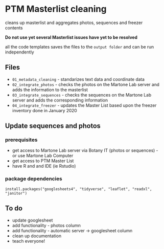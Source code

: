 # PTM Masterlist cleaning
cleans up masterlist and aggregates photos, sequences and freezer contents

**Do not use yet several Masterlist issues have yet to be resolved**

all the code templates saves the files to the `output folder` and can be run independently

## Files

* `01_metadata_cleaning` - standarizes text data and coordinate data
* `02_integrate_photos` - checks the photos on the Martone Lab server and adds the information to the masterlist
* `03_integrate_sequences` - checks the sequences on the Martone Lab server and adds the corresponding information
* `04_integrate_freezer` - updates the Master List based upon the freezer inventory done in January 2020

## Update sequences and photos
### prerequisites
* get access to Martone Lab server via Botany IT (photos or sequences) - or use Martone Lab Computer
* get access to PTM Master List
* have R and and IDE (ie Rstudio)

### package dependencies
`install.packages("googlesheets4", "tidyverse", "leaflet", "readxl", "janitor")`

## To do
* update googlesheet
* add functionality - photos column
* add functionality - automatic server -> googlesheet column
* clean up documentation
* teach everyone!
